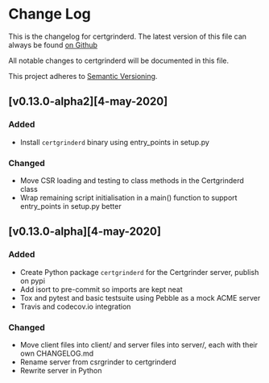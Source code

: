 # Change Log
This is the changelog for certgrinderd. The latest version of this file can always be found [on Github](https://github.com/tykling/certgrinder/blob/master/server/CHANGELOG.md)

All notable changes to certgrinderd will be documented in this file.

This project adheres to [Semantic Versioning](http://semver.org/).

## [v0.13.0-alpha2][4-may-2020]
### Added
- Install `certgrinderd` binary using entry_points in setup.py

### Changed
- Move CSR loading and testing to class methods in the Certgrinderd class
- Wrap remaining script initialisation in a main() function to support entry_points in setup.py better


## [v0.13.0-alpha][4-may-2020]
### Added
- Create Python package `certgrinderd` for the Certgrinder server, publish on pypi
- Add isort to pre-commit so imports are kept neat
- Tox and pytest and basic testsuite using Pebble as a mock ACME server
- Travis and codecov.io integration

### Changed
- Move client files into client/ and server files into server/, each with their own CHANGELOG.md
- Rename server from csrgrinder to certgrinderd
- Rewrite server in Python

